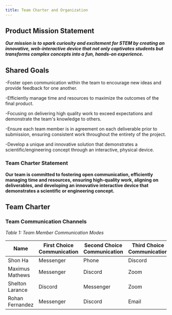 ```yaml
---
title: Team Charter and Organization
---
```

## Product Mission Statement
**_Our mission is to spark curiosity and excitement for STEM by creating an innovative, web-interactive device that not only captivates students but transforms complex concepts into a fun, hands-on experience._**

## Shared Goals
-Foster open communication within the team to encourage new ideas and provide feedback for one another.

-Efficiently manage time and resources to maximize the outcomes of the final product.

-Focusing on delivering high quality work to exceed expectations and demonstrate the team's knowledge to others.

-Ensure each team member is in agreement on each deliverable prior to submission, ensuring consistent work throughout the entirety of the project.

-Develop a unique and innovative solution that demonstrates a scientific/engineering concept through an interactive, physical device.

### Team Charter Statement

**Our team is committed to fostering open communication, efficiently managing time and resources, ensuring high-quality work, aligning on deliverables, and developing an innovative interactive device that demonstrates a scientific or engineering concept.**

## Team Charter

### Team Communication Channels

_Table 1: Team Member Communication Modes_

| Name | First Choice Communication | Second Choice Communication | Third Choice Communication |
| ------------- | ------------- | -------------------------------| ---------------------------|
| Shon Ha  | Messenger | Phone | Discord |
| Maximus Mathews | Messenger  | Discord | Zoom |
| Shelton Larance | Discord | Messenger | Zoom |
| Rohan Fernandez | Messenger | Discord | Email |
